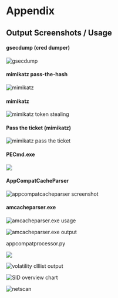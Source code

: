 # Appendix

## Output Screenshots / Usage

#### gsecdump (cred dumper)

![gsecdump](<../.gitbook/assets/image (29).png>)

#### mimikatz pass-the-hash

![mimikatz](<../.gitbook/assets/image (85) (1) (1).png>)

#### mimikatz

![mimikatz token stealing](<../.gitbook/assets/image (57) (1) (1).png>)

#### Pass the ticket (mimikatz)

![mimikatz pass the ticket](<../.gitbook/assets/image (43) (1) (1).png>)

#### PECmd.exe

![](<../.gitbook/assets/image (36).png>)

#### AppCompatCacheParser

![appcompatcacheparser screenshot](<../.gitbook/assets/image (86) (2).png>)

#### amcacheparser.exe

![amcacheparser.exe usage](<../.gitbook/assets/image (51) (1) (1).png>)

![amcacheparser.exe output](<../.gitbook/assets/image (25) (2).png>)

appcompatprocessor.py

![](<../.gitbook/assets/image (53) (1) (1).png>)

![volatility dlllist output](<../.gitbook/assets/image (76).png>)

![SID overview chart](<../.gitbook/assets/image (53).png>)

![netscan](<../.gitbook/assets/image (39) (2).png>)
